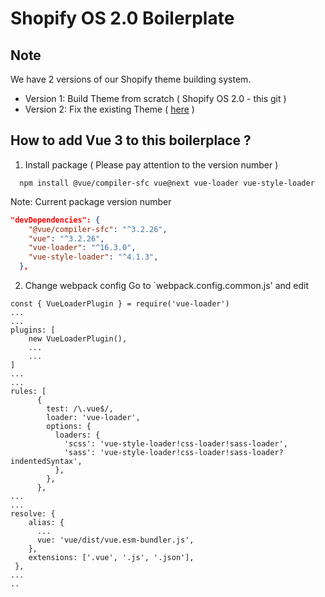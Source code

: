 # Shopify OS 2.0 Boilerplate


## Note
We have 2 versions of our Shopify theme building system.
- Version 1: Build Theme from scratch ( Shopify OS 2.0 - this git )
- Version 2: Fix the existing Theme ( [here](https://github.com/kmacoders/PusherBase-ShopifyThemeFromExistTheme) )

## How to add Vue 3 to this boilerplace ?
1. Install package ( Please pay attention to the version number )
```
  npm install @vue/compiler-sfc vue@next vue-loader vue-style-loader
```

Note: Current package version number
```json
"devDependencies": {
    "@vue/compiler-sfc": "^3.2.26",
    "vue": "^3.2.26",
    "vue-loader": "^16.3.0",
    "vue-style-loader": "^4.1.3",
  },
```

2. Change webpack config
Go to `webpack.config.common.js' and edit 
```
const { VueLoaderPlugin } = require('vue-loader')
...
...
plugins: [
    new VueLoaderPlugin(),
    ...
    ...
]
...
...
rules: [
      {
        test: /\.vue$/,
        loader: 'vue-loader',
        options: {
          loaders: {
            'scss': 'vue-style-loader!css-loader!sass-loader',
            'sass': 'vue-style-loader!css-loader!sass-loader?indentedSyntax',
          },
        },
      },
...
...
resolve: {
    alias: {
      ...
      vue: 'vue/dist/vue.esm-bundler.js',
    },
    extensions: ['.vue', '.js', '.json'],
 },
...
..
```
